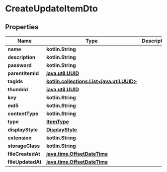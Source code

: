 
# CreateUpdateItemDto

## Properties
Name | Type | Description | Notes
------------ | ------------- | ------------- | -------------
**name** | **kotlin.String** |  |  [optional]
**description** | **kotlin.String** |  |  [optional]
**password** | **kotlin.String** |  |  [optional]
**parentItemId** | [**java.util.UUID**](java.util.UUID.md) |  |  [optional]
**tagIds** | [**kotlin.collections.List&lt;java.util.UUID&gt;**](java.util.UUID.md) |  |  [optional]
**thumbId** | [**java.util.UUID**](java.util.UUID.md) |  |  [optional]
**key** | **kotlin.String** |  |  [optional]
**md5** | **kotlin.String** |  |  [optional]
**contentType** | **kotlin.String** |  |  [optional]
**type** | [**ItemType**](ItemType.md) |  |  [optional]
**displayStyle** | [**DisplayStyle**](DisplayStyle.md) |  |  [optional]
**extension** | **kotlin.String** |  |  [optional]
**storageClass** | **kotlin.String** |  |  [optional]
**fileCreatedAt** | [**java.time.OffsetDateTime**](java.time.OffsetDateTime.md) |  |  [optional]
**fileUpdatedAt** | [**java.time.OffsetDateTime**](java.time.OffsetDateTime.md) |  |  [optional]



